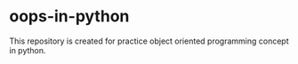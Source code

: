 # oops-in-python
This repository is created for practice object oriented programming concept in python. 

